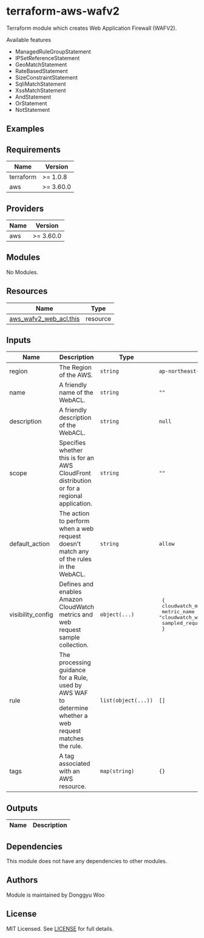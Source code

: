 # terraform-aws-wafv2

Terraform module which creates Web Application Firewall (WAFV2).

Available features

- ManagedRuleGroupStatement
- IPSetReferenceStatement
- GeoMatchStatement
- RateBasedStatement
- SizeConstraintStatement
- SqliMatchStatement
- XssMatchStatement
- AndStatement
- OrStatement
- NotStatement

## Examples

## Requirements

| Name | Version |
|------|---------|
| terraform | \>= 1.0.8 |
| aws | \>= 3.60.0 |

## Providers

| Name | Version |
|------|---------|
| aws | \>= 3.60.0 |

## Modules

No Modules.

## Resources

| Name | Type |
|------|------|
| [aws_wafv2_web_acl.this](https://registry.terraform.io/providers/hashicorp/aws/latest/docs/resources/wafv2_web_acl) | resource |

## Inputs

| Name | Description | Type | Default | Required |
|------|-------------|------|---------|:--------:|
| region | The Region of the AWS. | `string` | `ap-northeast-2` | no |
| name | A friendly name of the WebACL. | `string` | `""` | yes |
| description | A friendly description of the WebACL. | `string` | `null` | no |
| scope | Specifies whether this is for an AWS CloudFront distribution or for a regional application. | `string` | `""` | yes |
| default_action | The action to perform when a web request doesn't match any of the rules in the WebACL. | `string` | `allow` | no
| visibility_config | Defines and enables Amazon CloudWatch metrics and web request sample collection. | `object(...)` | <pre> { <br>   cloudwatch_metrics_enabled = false <br>   metric_name = "cloudwatch_wafv2_metrics" <br>   sampled_requests_enabled = false <br> } </pre> | no |  
| rule | The processing guidance for a Rule, used by AWS WAF to determine whether a web request matches the rule. | `list(object(...))` | `[]` | yes 
| tags | A tag associated with an AWS resource. | `map(string)` | `{}` | no |

## Outputs

| Name | Description |
|------|-------------|


## Dependencies

This module does not have any dependencies to other modules.

## Authors

Module is maintained by Donggyu Woo

## License

MIT Licensed. See [LICENSE](https://github.com/woodonggyu/terraform-aws-wafv2/blob/main/LICENSE) for full details.
